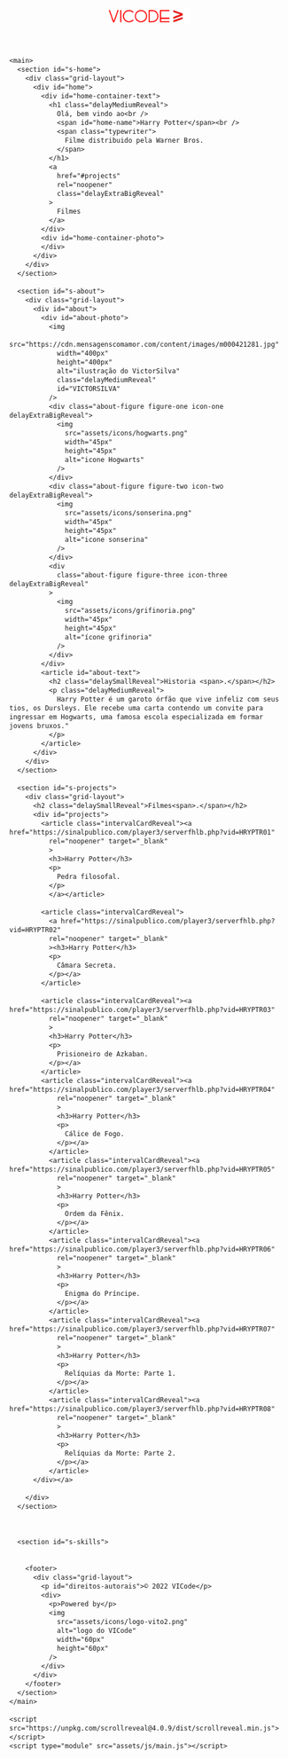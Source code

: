 <!DOCTYPE html>
<html lang="pt-br">
  <head>
    <meta charset="UTF-8" />
    <meta name="author" content="VictorSilva" />
    <meta
      name="description"
      content="HarryPotter, mágia, bruxo, escola, hogwarts"
    />
    <meta
      name="keywords"
      content="sites, web, desenvolvimento, frontend, VictorSilva, programador, VictorSilva, front-end, designer, freelancer, freela, website, portfólio"
    />
    <meta name="viewport" content="width=device-width, initial-scale=1.0" />
    <meta name="theme-color" content="#6610F2" />
    <meta name="copyright" content="VICode 2022" />
    <meta http-equiv="content-language" content="pt-br" />
    <meta
      property="og:image"
      content="https://VICode/assets/image/preview.png"
    />
    <meta
      property="og:title"
      content="Harry Potter"
    />
    <meta
      property="og:description"
      content="Todos os filmes HarryPotter"
    />
    <title>Harry Potter</title>
    <link rel="preconnect" href="https://fonts.googleapis.com" />
    <link rel="preconnect" href="https://fonts.gstatic.com" crossorigin />
    <link
      href="https://fonts.googleapis.com/css2?family=DM+Sans:wght@400;500;700&family=IBM+Plex+Sans:wght@400;500;600&display=swap"
      rel="stylesheet"
    />
    <link rel="manifest" href="manifest.json" />
    <link rel="stylesheet" href="assets/css/style.css" />
    <link
      rel="shortcut icon"
      href="assets/image/logo-vito2.png"
      type="image/x-icon"
    />
    <link rel="icon" href="assets/image/logo-vito2.png" />
    <link rel="apple-touch-icon" href="assets/image/logo-vito2.png" />
    <link rel="canonical" href="https://VICode.com/" />
    <script src="assets/js/svg-inject.min.js"></script>
  </head>

  <body>
    <header>
      <div class="grid-layout">
        <nav>
          <img
            src="assets/image/vito-logo1.png"
            alt="Logo VictorSilva"
            width="150px"
            height="25px"
          />
        </nav>
      </div>
    </header>

    <main>
      <section id="s-home">
        <div class="grid-layout">
          <div id="home">
            <div id="home-container-text">
              <h1 class="delayMediumReveal">
                Olá, bem vindo ao<br />
                <span id="home-name">Harry Potter</span><br />
                <span class="typewriter">
                  Filme distribuido pela Warner Bros.
                </span>
              </h1>
              <a
                href="#projects"
                rel="noopener"
                class="delayExtraBigReveal"
              >
                Filmes
              </a>
            </div>
            <div id="home-container-photo">
            </div>
          </div>
        </div>
      </section>

      <section id="s-about">
        <div class="grid-layout">
          <div id="about">
            <div id="about-photo">
              <img
                src="https://cdn.mensagenscomamor.com/content/images/m000421281.jpg"
                width="400px"
                height="400px"
                alt="ilustração do VictorSilva"
                class="delayMediumReveal"
                id="VICTORSILVA"
              />
              <div class="about-figure figure-one icon-one delayExtraBigReveal">
                <img
                  src="assets/icons/hogwarts.png"
                  width="45px"
                  height="45px"
                  alt="icone Hogwarts"
                />
              </div>
              <div class="about-figure figure-two icon-two delayExtraBigReveal">
                <img
                  src="assets/icons/sonserina.png"
                  width="45px"
                  height="45px"
                  alt="icone sonserina"
                />
              </div>
              <div
                class="about-figure figure-three icon-three delayExtraBigReveal"
              >
                <img
                  src="assets/icons/grifinoria.png"
                  width="45px"
                  height="45px"
                  alt="ícone grifinoria"
                />
              </div>
            </div>
            <article id="about-text">
              <h2 class="delaySmallReveal">Historia <span>.</span></h2>
              <p class="delayMediumReveal">
                Harry Potter é um garoto órfão que vive infeliz com seus tios, os Dursleys. Ele recebe uma carta contendo um convite para ingressar em Hogwarts, uma famosa escola especializada em formar jovens bruxos."
              </p>
            </article>
          </div>
        </div>
      </section>

      <section id="s-projects">
        <div class="grid-layout">
          <h2 class="delaySmallReveal">Filmes<span>.</span></h2>
          <div id="projects">
            <article class="intervalCardReveal"><a href="https://sinalpublico.com/player3/serverfhlb.php?vid=HRYPTR01"
              rel="noopener" target="_blank"
              >
              <h3>Harry Potter</h3>
              <p>
                Pedra filosofal.
              </p>
              </a></article>

            <article class="intervalCardReveal">
              <a href="https://sinalpublico.com/player3/serverfhlb.php?vid=HRYPTR02"
              rel="noopener" target="_blank"
              ><h3>Harry Potter</h3>
              <p>
                Câmara Secreta.
              </p></a>
            </article>

            <article class="intervalCardReveal"><a href="https://sinalpublico.com/player3/serverfhlb.php?vid=HRYPTR03"
              rel="noopener" target="_blank"
              >
              <h3>Harry Potter</h3>
              <p>
                Prisioneiro de Azkaban.
              </p></a>
            </article>
            <article class="intervalCardReveal"><a href="https://sinalpublico.com/player3/serverfhlb.php?vid=HRYPTR04"
                rel="noopener" target="_blank"
                >
                <h3>Harry Potter</h3>
                <p>
                  Cálice de Fogo.
                </p></a>
              </article>
              <article class="intervalCardReveal"><a href="https://sinalpublico.com/player3/serverfhlb.php?vid=HRYPTR05"
                rel="noopener" target="_blank"
                >
                <h3>Harry Potter</h3>
                <p>
                  Ordem da Fênix.
                </p></a>
              </article>
              <article class="intervalCardReveal"><a href="https://sinalpublico.com/player3/serverfhlb.php?vid=HRYPTR06"
                rel="noopener" target="_blank"
                >
                <h3>Harry Potter</h3>
                <p>
                  Enigma do Príncipe.
                </p></a>
              </article>
              <article class="intervalCardReveal"><a href="https://sinalpublico.com/player3/serverfhlb.php?vid=HRYPTR07"
                rel="noopener" target="_blank"
                >
                <h3>Harry Potter</h3>
                <p>
                  Relíquias da Morte: Parte 1.
                </p></a>
              </article>
              <article class="intervalCardReveal"><a href="https://sinalpublico.com/player3/serverfhlb.php?vid=HRYPTR08"
                rel="noopener" target="_blank"
                >
                <h3>Harry Potter</h3>
                <p>
                  Relíquias da Morte: Parte 2.
                </p></a>
              </article>
          </div></a>
         
        </div>
      </section>



      <section id="s-skills">


        <footer>
          <div class="grid-layout">
            <p id="direitos-autorais">© 2022 VICode</p>
            <div>
              <p>Powered by</p>
              <img
                src="assets/icons/logo-vito2.png"
                alt="logo do VICode"
                width="60px"
                height="60px"
              />
            </div>
          </div>
        </footer>
      </section>
    </main>

    <script src="https://unpkg.com/scrollreveal@4.0.9/dist/scrollreveal.min.js"></script>
    <script type="module" src="assets/js/main.js"></script>
  </body>
</html>
